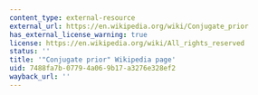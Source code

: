 ```yaml
---
content_type: external-resource
external_url: https://en.wikipedia.org/wiki/Conjugate_prior
has_external_license_warning: true
license: https://en.wikipedia.org/wiki/All_rights_reserved
status: ''
title: '"Conjugate prior" Wikipedia page'
uid: 7488fa7b-0779-4a06-9b17-a3276e328ef2
wayback_url: ''
---
```


